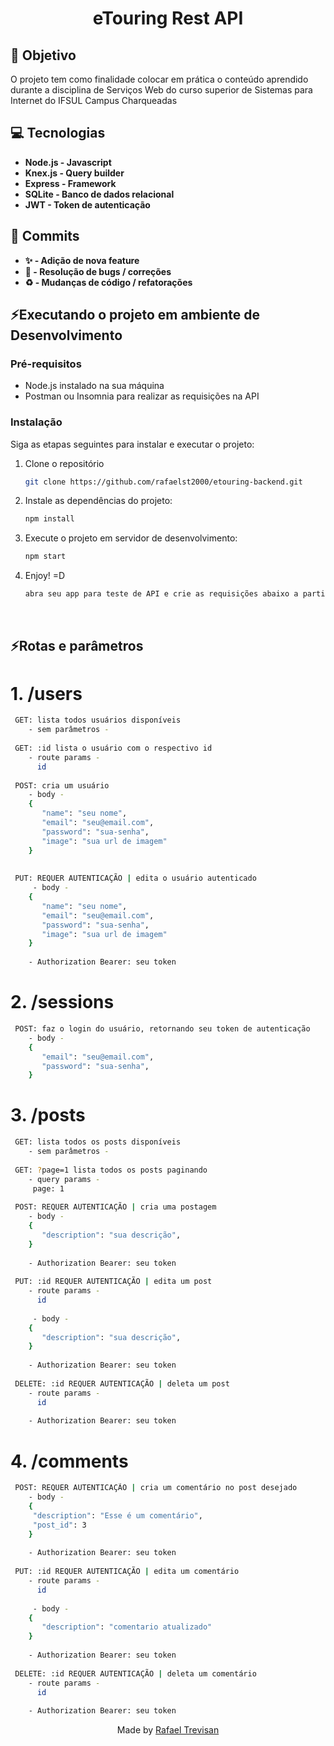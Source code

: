 <div align="center">
  <h1>eTouring Rest API</h1>
</div>


## **:rocket: Objetivo**

O projeto tem como finalidade colocar em prática o conteúdo aprendido durante a disciplina de Serviços Web do curso superior de Sistemas para Internet do IFSUL Campus Charqueadas

## **:computer: Tecnologias**

  - **Node.js - Javascript**
  - **Knex.js - Query builder**
  - **Express - Framework**
  - **SQLite - Banco de dados relacional**
  - **JWT - Token de autenticação**

## **📩 Commits**

  - **✨ - Adição de nova feature**
  - **🐛 - Resolução de bugs / correções**
  - **♻️ - Mudanças de código / refatorações**


## **⚡Executando o projeto em ambiente de Desenvolvimento**

### Pré-requisitos

- Node.js instalado na sua máquina
- Postman ou Insomnia para realizar as requisições na API

### Instalação

Siga as etapas seguintes para instalar e executar o projeto:

1. Clone o repositório

   ```sh
   git clone https://github.com/rafaelst2000/etouring-backend.git
   ```
2. Instale as dependências do projeto:

   ```sh
   npm install
   ```
   
3. Execute o projeto em servidor de desenvolvimento:

   ```sh
   npm start
   ``` 
   
4. Enjoy! =D

   ```sh
   abra seu app para teste de API e crie as requisições abaixo a partir da localhost:3333.
   ``` 
   <br>
   
   
## **⚡Rotas e parâmetros**

# 1. /users

   ```sh
    GET: lista todos usuários disponíveis
       - sem parâmetros -
      
    GET: :id lista o usuário com o respectivo id
       - route params -
         id
         
    POST: cria um usuário
       - body - 
       {
          "name": "seu nome",
          "email": "seu@email.com",
          "password": "sua-senha",
          "image": "sua url de imagem"
       }
       
    
    PUT: REQUER AUTENTICAÇÃO | edita o usuário autenticado
        - body - 
       {
          "name": "seu nome",
          "email": "seu@email.com",
          "password": "sua-senha",
          "image": "sua url de imagem"
       }
       
       - Authorization Bearer: seu token
   ```
 # 2. /sessions

 ```sh
  POST: faz o login do usuário, retornando seu token de autenticação
     - body - 
     {
        "email": "seu@email.com",
        "password": "sua-senha",
     }
 ```

# 3. /posts

   ```sh
    GET: lista todos os posts disponíveis
       - sem parâmetros -
      
    GET: ?page=1 lista todos os posts paginando
       - query params -
        page: 1
         
    POST: REQUER AUTENTICAÇÃO | cria uma postagem
       - body - 
       {
          "description": "sua descrição",
       }
       
       - Authorization Bearer: seu token
    
    PUT: :id REQUER AUTENTICAÇÃO | edita um post
       - route params -
         id
         
        - body - 
       {
          "description": "sua descrição",
       }
       
       - Authorization Bearer: seu token
       
    DELETE: :id REQUER AUTENTICAÇÃO | deleta um post
       - route params -
         id
         
       - Authorization Bearer: seu token
   ```
 
 # 4. /comments

   ```sh 
    POST: REQUER AUTENTICAÇÃO | cria um comentário no post desejado
       - body - 
       {
        "description": "Esse é um comentário",
        "post_id": 3
       }
       
       - Authorization Bearer: seu token
    
    PUT: :id REQUER AUTENTICAÇÃO | edita um comentário
       - route params -
         id
         
        - body - 
       {
          "description": "comentario atualizado"
       }
       
       - Authorization Bearer: seu token
       
    DELETE: :id REQUER AUTENTICAÇÃO | deleta um comentário
       - route params -
         id
         
       - Authorization Bearer: seu token
   ```
 
 <div align="center">
  Made by <a href="https://www.linkedin.com/in/rafaelst2000/" target="_blank">Rafael Trevisan</a>
 </div>

<!-- Badges -->

[node_version_badge]: https://img.shields.io/badge/Node-12.20.0-green

[yarn_version_badge]: https://img.shields.io/badge/Yarn-1.22.17-red

[vue_badge]: https://img.shields.io/badge/Web-VueJS-green

[server_firebase_badge]: https://img.shields.io/badge/Server-Firebase-important

[pinia_badge]: https://img.shields.io/badge/Store-Pinia-yellow

[vite_badge]: https://img.shields.io/badge/Bundle-Vite-purple
